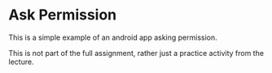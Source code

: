 # Ask Permission

This is a simple example of an android app asking permission.

This is not part of the full assignment, rather just a practice activity from the lecture.
